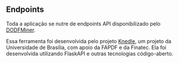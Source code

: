 ## Endpoints
Toda a aplicação se nutre de endpoints API disponibilizado pelo [DODFMiner](https://github.com/UnB-KnEDLe/DODFMiner).

Essa ferramenta foi desenvolvida pelo projeto [Knedle](nido.unb.br), um projeto da Universidade de Brasília, com apoio da FAPDF e da Finatec. Ela foi desenvolvida utilizando FlaskAPI e outras tecnologias código-aberto. 